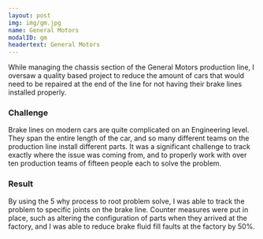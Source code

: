 ```yaml
---
layout: post
img: img/gm.jpg
name: General Motors
modalID: gm
headertext: General Motors
---
```


While managing the chassis section of the General Motors production line, I oversaw a quality based project to reduce the amount of cars that would need to be repaired at the end of the line for not having their brake lines installed properly. 

### Challenge
Brake lines on modern cars are quite complicated on an Engineering level. They span the entire length of the car, and so many different teams on the production line install different parts. It was a significant challenge to track exactly where the issue was coming from, and to properly work with over ten production teams of fifteen people each to solve the problem. 

### Result
By using the 5 why process to root problem solve, I was able to track the problem to specific joints on the brake line. Counter measures were put in place, such as altering the configuration of parts when they arrived at the factory, and I was able to reduce brake fluid fill faults at the factory by 50%.